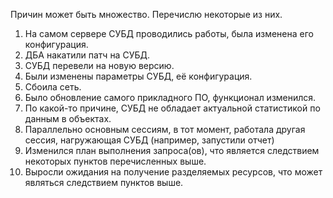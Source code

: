 Причин может быть множество. Перечислю некоторые из них.
  1. На самом сервере СУБД проводились работы, была изменена его конфигурация.
  2. ДБА накатили патч на СУБД.
  3. СУБД перевели на новую версию.
  4. Были изменены параметры СУБД, её конфигурация.
  5. Сбоила сеть.
  6. Было обновление самого прикладного ПО, функционал изменился.
  7. По какой-то причине, СУБД не обладает актуальной статистикой по данным в объектах.
  8. Параллельно основным сессиям, в тот момент, работала другая сессия, нагружающая СУБД (например, запустили отчет)
  9. Изменился план выполнения запроса(ов), что является следствием некоторых пунктов перечисленных выше.
  10. Выросли ожидания на получение разделяемых ресурсов, что может являться следствием пунктов выше.
